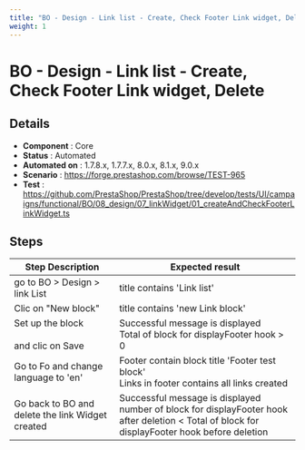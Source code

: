 ```yaml
---
title: "BO - Design - Link list - Create, Check Footer Link widget, Delete"
weight: 1
---
```


# BO - Design - Link list - Create, Check Footer Link widget, Delete
## Details
* **Component** : Core
* **Status** : Automated
* **Automated on** : 1.7.8.x, 1.7.7.x, 8.0.x, 8.1.x, 9.0.x
* **Scenario** : https://forge.prestashop.com/browse/TEST-965
* **Test** : https://github.com/PrestaShop/PrestaShop/tree/develop/tests/UI/campaigns/functional/BO/08_design/07_linkWidget/01_createAndCheckFooterLinkWidget.ts

## Steps
| Step Description | Expected result |
| ----- | ----- |
| go to BO > Design > link List | title contains 'Link list' |
| Clic on "New block" | title contains 'new Link block' |
| Set up the block<br><br>and clic on Save | Successful message is displayed <br>Total of block for displayFooter hook > 0 |
| Go to Fo and change language to 'en' | Footer contain block title 'Footer test block'<br>Links in footer contains all links created |
| Go back to BO and delete the link Widget created | Successful message is displayed<br>number of block for displayFooter hook after deletion < Total of block for displayFooter hook before deletion |
